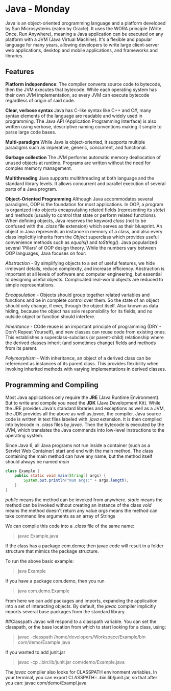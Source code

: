 # Java - Monday
Java is an object-oriented programming language and a platform developed by Sun Microsystems (eaten by Oracle). It uses the WORA principle (Write Once, Run Anywhere), meaning a Java application can be executed on any platform with a JVM (Java Virtual Machine). It's a flexible and popular language for many years, allowing developers to write large client-server web applications, desktop and mobile applications, and frameworks and libraries.

## Features
**Platform independence**: The compiler converts source code to bytecode, then the JVM executes that bytecode. While each operating system has their own JVM implementation, so every JVM can execute bytecode regardless of origin of said code.

**Clear, verbose syntax** Java has C-like syntax like C++ and C#, many syntax elements of the language are readable and widely used in programming. The Java API (Application Programming Interface) is also written using verbose, descriptive naming conventions making it simple to parse large code bases.

**Multi-paradigm** While Java is object-oriented, it supports multiple paradigms such as imperative, generic, concurrent, and functional.

**Garbage collection** The JVM performs automatic memory deallocation of unused objects at runtime. Programs are written without the need for complex memory management.

**Multithreading** Java supports multithreading at both language and the standard library levels. It allows concurrent and parallel execution of several parts of a Java program.

**Object-Oriented Programming** Although Java accommodates several paradigms, OOP is the foundation for most applications. In OOP, a program is organized into objects encapsulating related fields (representing its *state*) and methods (usually to control that state or perform related functions). When defining objects, Java reserves the keyword *class* (not to be confused with the *.class* file extension) which serves as their blueprint. An object in Java represents an instance in memory of a class, and also every class implicitly inherits from the *Object* superclass which provides useful convenience methods such as *equals()* and *toString()*. Java popularized several 'Pillars' of OOP design theory. While the numbers vary between OOP languages, Java focuses on four:

*Abstraction* - By simplifying objects to a set of useful features, we hide irrelevant details, reduce complexity, and increase efficiency. Abstraction is important at all levels of software and computer engineering, but essential to designing useful objects. Complicated real-world objects are reduced to simple representations.

*Encapsulation* - Objects should group together related variables and functions and be in complete control over them. So the state of an object should only change, if ever, through the object itself. Also known as data hiding, because the object has sole responsibility for its fields, and no outside object or function should interfere.

*Inheritance* - COde reuse is an important principle of programming (DRY - Don't Repeat Yourself), and new classes can reuse code from existing ones. This establishes a superclass-subclass (or parent-child) relationship where the derived classes inherit (and sometimes change) fields and methods from its parent.

*Polymorphism* - With inheritance, an object of a derived class can be referenced as instances of its parent class. This provides flexibility when invoking inherited methods with varying implementations in derived classes.

## Programming and Compiling
Most Java applications only require the **JRE** (Java Runtime Environment). But to write and compile you need the **JDK** (Java Development Kit). While the JRE provides Java's standard libraries and exceptions as well as a JVM, the JDK provides all the above as well as *javac*, the compiler. Java source code is written in text files labeled with *.java* extension. It is then compiled into bytecode in *.class* files by *javac*. Then the bytecode is executed by the JVM, which translates the Java commands into low-level instructions to the operating system.

Since Java 6, all Java programs not run inside a container (such as a Servlet Web Container) start and end with the main method. The class containing the main method can have any name, but the method itself should always be named *main*

```java
class Example {
    public static void main(String[] args) {
        System.out.println("Num args:" + args.length);
    }
}
```

*public* means the method can be invoked from anywhere.
*static* means the method can be invoked without creating an instance of the class
*void* means the method doesn't return any value
*args* means the method can take command line arguments as an array of Strings

We can compile this code into a *.class* file of the same name:
>javac Example.java

If the class has a package com.demo; then javac code will result in a folder structure that mimics the package structure.

To run the above basic example:
>java Example

If you have a package com.demo, then you run
>java com.demo.Example

From here we can add packages and imports, expanding the application into a set of interacting objects. By default, the *javac* compiler implicitly imports several base packages from the standard library.

##Classpath
Javac will respond to a classpath variable. You can set the classpath, or the base location from which to start looking for a class, using:
>javac -classpath /home/developers/Workspace/Example/bin com/demo/Example.java

If you wanted to add junit.jar
>javac -cp .:bin:lib/junit.jar com/demo/Example.java

The *javac* compiler also looks for CLASSPATH environment variables. In your terminal, you can export CLASSPATH=.:bin:lib/junit.jar, so that after you can:
javac com/demo/Exampl.java